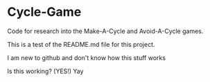 # Cycle-Game
Code for research into the Make-A-Cycle and Avoid-A-Cycle games.


This is a test of the README.md file for this project. 

I am new to github and don't know how this stuff works

Is this working? (YES!) Yay